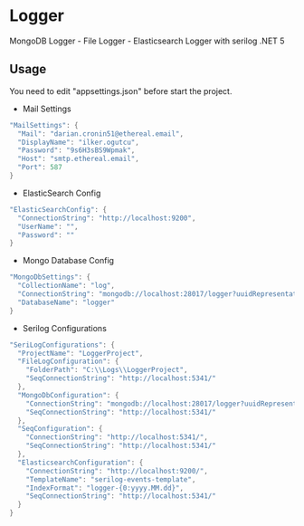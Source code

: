 # Logger
MongoDB Logger - File Logger - Elasticsearch Logger with serilog .NET 5


## Usage
You need to edit "appsettings.json" before start the project.


 - Mail Settings
  ```c#
"MailSettings": {
    "Mail": "darian.cronin51@ethereal.email",
    "DisplayName": "ilker.ogutcu",
    "Password": "9s6H3sBS9Wpmak",
    "Host": "smtp.ethereal.email",
    "Port": 587
  }
```

 - ElasticSearch Config
  ```c#
"ElasticSearchConfig": {
    "ConnectionString": "http://localhost:9200",
    "UserName": "",
    "Password": ""
  }
```

 - Mongo Database Config
  ```c#
"MongoDbSettings": {
    "CollectionName": "log",
    "ConnectionString": "mongodb://localhost:28017/logger?uuidRepresentation=Standard",
    "DatabaseName": "logger"
  }
```

 - Serilog Configurations
  ```c#
 "SeriLogConfigurations": {
    "ProjectName": "LoggerProject",
    "FileLogConfiguration": {
      "FolderPath": "C:\\Logs\\LoggerProject",
      "SeqConnectionString": "http://localhost:5341/"
    },
    "MongoDbConfiguration": {
      "ConnectionString": "mongodb://localhost:28017/logger?uuidRepresentation=Standard",
      "SeqConnectionString": "http://localhost:5341/"
    },
    "SeqConfiguration": {
      "ConnectionString": "http://localhost:5341/",
      "SeqConnectionString": "http://localhost:5341/"
    },
    "ElasticsearchConfiguration": {
      "ConnectionString": "http://localhost:9200/",
      "TemplateName": "serilog-events-template",
      "IndexFormat": "logger-{0:yyyy.MM.dd}",
      "SeqConnectionString": "http://localhost:5341/"
    }
  }
```
